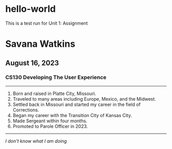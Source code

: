 # hello-world
This is a test run for Unit 1: Assignment
# Savana Watkins
## August 16, 2023
### CS130 Developing The User Experience
---
1. Born and raised in Platte City, Missouri.
2. Traveled to many areas including Europe, Mexico, and the Midwest.
3. Settled back in Missouri and started my career in the field of Corrections.
4. Began my career with the Transition City of Kansas City.
5. Made Sergeant within four months.
6. Promoted to Parole Officer in 2023.
---
*I don't know what I am doing*
